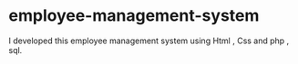 # employee-management-system
I developed this employee management system using Html , Css and php , sql.
